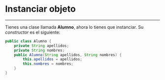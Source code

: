 # Instanciar objeto
- - -
Tienes una clase llamada **Alumno**, ahora lo tienes que instanciar. Su _constructor_ es el siguiente:

```Java
public class Alumno {
    private String apellidos;
    private String nombres;
    public Alumno(String apellidos, String nombres) {
        this.apellidos = apellidos;
        this.nombres = nombres;
    }
}
```